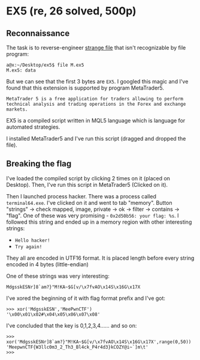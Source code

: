 # EX5 (re, 26 solved, 500p)

## Reconnaissance

The task is to reverse-engineer [strange file](M.ex5) that isn't recognizable by file program:

```
a@x:~/Desktop/ex5$ file M.ex5 
M.ex5: data
```

But we can see that the first 3 bytes are `EX5`.
I googled this magic and I've found that this extension is supported by program MetaTrader5.

```
MetaTrader 5 is a free application for traders allowing to perform technical analysis and trading operations in the Forex and exchange markets.
```

EX5 is a compiled script written in MQL5 language which is language for automated strategies.

I installed MetaTrader5 and I've run this script (dragged and dropped the file).

## Breaking the flag

I've loaded the compiled script by clicking 2 times on it (placed on Desktop).
Then, I've run this script in MetaTrader5 (Clicked on it).

Then I launched process hacker. There was a process called `terminal64.exe`.
I've clicked on it and went to tab "memory". Button "strings" -> check mapped, image, private -> ok -> filter -> contains -> "flag".
One of these was very promising - `0x2d50b56: your flag: %s`. 
I followed this string and ended up in a memory region with other interesting strings:

- `Hello hacker!`
- `Try again!`

They all are encoded in UTF16 format. It is placed length before every string encoded in 4 bytes (little-endian)

One of these strings was very interesting:

```
MdgsskESNr]8`am?}"M!KA~$G[v/\x7fvAO\x14S\x16G\x17X
```

I've xored the beginning of it with flag format prefix and I've got:

```
>>> xor('MdgsskESN','MeePwnCTF')
'\x00\x01\x02#\x04\x05\x06\x07\x08'
```

I've concluded that the key is 0,1,2,3,4...... and so on:

```
>>> xor('MdgsskESNr]8`am?}"M!KA~$G[v/\x7fvAO\x14S\x16G\x17X',range(0,50))
'MeepwnCTF{W3llc0m3_2_Th3_Bl4ck_P4r4d3}kCOZY@i~`]m\t'
>>> 
```
